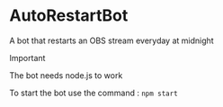 # AutoRestartBot
 A bot that restarts an OBS stream everyday at midnight

>[!IMPORTANT]
>The bot needs node.js to work

To start the bot use the command : `npm start`
